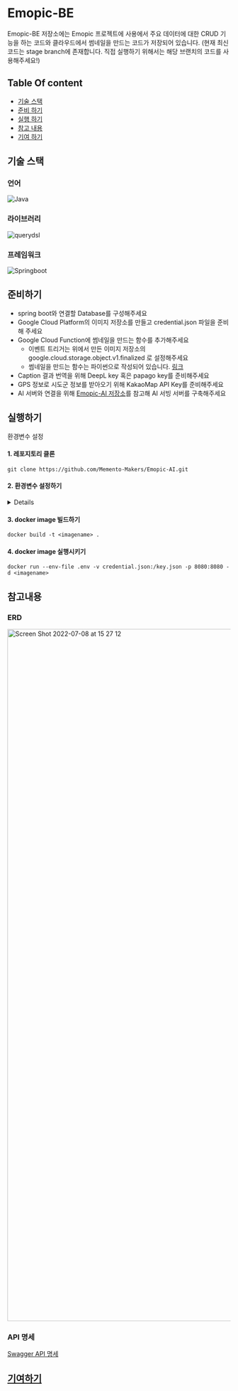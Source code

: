 # Emopic-BE
Emopic-BE 저장소에는 Emopic 프로젝트에 사용에서 주요 데이터에 대한 CRUD 기능을 하는 코드와 클라우드에서 썸네일을 만드는 코드가 저장되어 있습니다. 
(현재 최신 코드는 stage branch에 존재합니다. 직접 실행하기 위해서는 해당 브랜치의 코드를 사용해주세요!)

## Table Of content

- [기술 스택](#기술-스택)
- [준비 하기](#준비하기)
- [실행 하기](#실행하기)
- [참고 내용](#참고내용)
- [기여 하기](#기여하기)

## 기술 스택

### 언어

![Java](https://img.shields.io/badge/java-11-%233178C6)


### 라이브러리

![querydsl](https://img.shields.io/badge/querydsl-5.0.0-blue)

### 프레임워크

![Springboot](https://img.shields.io/badge/springboot-2.7.14-%236DB33F)


## 준비하기 
- spring boot와 연결할 Database를 구성해주세요
- Google Cloud Platform의 이미지 저장소를 만들고 credential.json 파일을 준비해 주세요
- Google Cloud Function에 썸네일을 만드는 함수를 추가해주세요
  - 이벤트 트리거는 위에서 만든 이미지 저장소의 google.cloud.storage.object.v1.finalized 로 설정해주세요
  - 썸네일을 만드는 함수는 파이썬으로 작성되어 있습니다. [링크](CloudFunction)
- Caption 결과 번역을 위해 DeepL key 혹은 papago key를 준비해주세요
- GPS 정보로 시도군 정보를 받아오기 위해 KakaoMap API Key를 준비해주세요
- AI 서버와 연결을 위해 [Emopic-AI 저장소](https://github.com/Memento-Makers/Emopic-AI.git)를 참고해 AI 서빙 서버를 구축해주세요



## 실행하기

환경변수 설정

#### 1. 레포지토리 클론 
```shell 
git clone https://github.com/Memento-Makers/Emopic-AI.git
```

#### 2. 환경변수 설정하기 

<details>

```
#Database
MYSQL_URL=<database_url>
MYSQL_USERNAME=<database_username>
MYSQL_PASSWORD=<database_password>

JWT_SECRET_KEY=<secret key>
JWT_ACCESS_TOKEN_EXPIRE_TIME=<token expire time>
JWT_REFRESH_TOKEN_EXPIRE_TIME=<token expire time>

#GCP
DURATION=<signed_url life time (minutes)>
PROJECT_ID=<project_id>
BUCKET_NAME=<bucket_name>
KEY_PATH=credential.json (gcs access key)

#inference-server
INFERENCE_URL=<ai-serving url>

#LOG
LOG_PATH=<log_path>

#DeepL
DEEPL_AUTH_KEY=<>

#Swagger
REQUEST_URL=<your domain>
REQUEST_URL_DESCRIPTION=개발 서버

#CORS
CORS_LIST=http://localhost:*,http://your-domain.com

#PAPAGO
PAPAGO_AUTH_ID=<>
PAPAGO_AUTH_KEY=<>


# 스케줄러 동작 -> 매일 새벽 3시에 예시
SCHEDULE=0 0 3 * * *

#File upload max size
MAX_FILE_SIZE = 20MB
MAX_REQUEST_SIZE = 20MB

#Kakao Map API # Kakao Map API Key
KAKAO_REST_API_KEY = <>
KAKAO_COORD_TO_REGION_URL = https://dapi.kakao.com/v2/local/geo/coord2regioncode

```
</details>
<div markdown="1">

#### 3. docker image 빌드하기
```shell 
docker build -t <imagename> . 
```

#### 4. docker image 실행시키기
```shell 
docker run --env-file .env -v credential.json:/key.json -p 8080:8080 -d <imagename> 
```


## 참고내용

### ERD
<img width="1557" alt="Screen Shot 2022-07-08 at 15 27 12" src="https://github.com/Memento-Makers/Emopic-BE/assets/80192612/cae8c1f4-443e-4f4f-9e3f-80584c4df8f0">

### API 명세
[Swagger API 명세](https://dev.emopic.shop/swagger-ui/index.html)

## [기여하기](docs/contribute.md)
